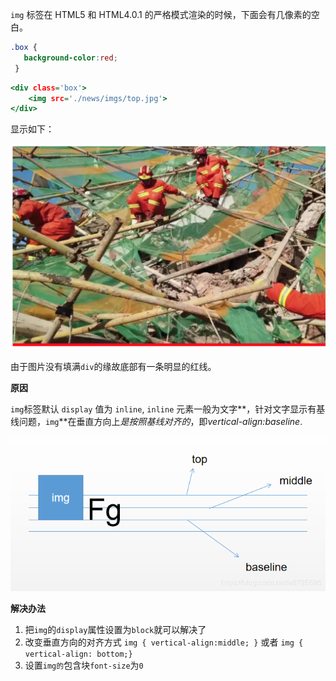`img` 标签在 HTML5 和 HTML4.0.1 的严格模式渲染的时候，下面会有几像素的空白。

```css
.box {
   background-color:red;
 }
```

```htm
<div class='box'>
	<img src='./news/imgs/top.jpg'>
</div>
```

 

显示如下：

![未命名图片](https://raw.githubusercontent.com/sunwgit/sunwgit.github.io/master/uPic/未命名图片.png)

由于图片没有填满`div`的缘故底部有一条明显的红线。

 

**原因**

`img`标签默认 `display` 值为 `inline`, `inline` 元素一般为文字**，针对文字显示有基线问题，`img`**在垂直方向上*是按照基线对齐的*，即*vertical-align:baseline*.

![baseline](https://raw.githubusercontent.com/sunwgit/sunwgit.github.io/master/uPic/baseline-20210906145459709.png)

**解决办法**

1. 把`img`的`display`属性设置为`block`就可以解决了
2. 改变垂直方向的对齐方式 `img { vertical-align:middle; }` 或者 `img { vertical-align: bottom;}`
3. 设置`img的`包含块`font-size`为`0`

